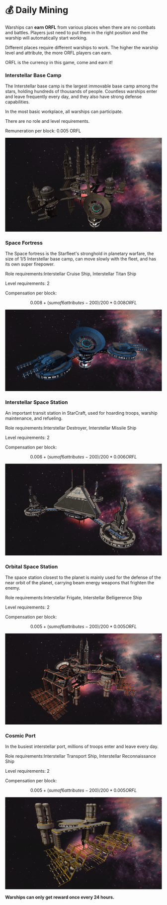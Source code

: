 # 💰 Daily Mining

Warships can **earn ORFL** from various places when there are no combats and battles. Players just need to put them in the right position and the warship will automatically start working.

Different places require different warships to work. The higher the warship level and attribute, the more ORFL players can earn.

ORFL is the currency in this game, come and earn it!

### Interstellar Base Camp

The Interstellar base camp is the largest immovable base camp among the stars, holding hundreds of thousands of people. Countless warships enter and leave frequently every day, and they also have strong defense capabilities.

In the most basic workplace, all warships can participate.

There are no role and level requirements.

Remuneration per block: 0.005 ORFL

![](../.gitbook/assets/1.png)

### Space Fortress

The Space fortress is the Starfleet's stronghold in planetary warfare, the size of 1/5 Interstellar base camp, can move slowly with the fleet, and has its own super firepower.

Role requirements:Interstellar Cruise Ship, Interstellar Titan Ship

Level requirements: 2

Compensation per block:&#x20;

$$
0.008 + (sum of 6 attributes-200)/200* 0.008  ORFL
$$

![](<../.gitbook/assets/2 (1) (1).png>)

### Interstellar Space Station

An important transit station in StarCraft, used for hoarding troops, warship maintenance, and refueling.

Role requirements:Interstellar Destroyer, Interstellar Missile Ship

Level requirements: 2

Compensation per block:&#x20;

$$
0.006 + (sum of 6 attributes-200)/200*0.006 ORFL
$$

![](<../.gitbook/assets/3 (1) (1).png>)

### Orbital Space Station

The space station closest to the planet is mainly used for the defense of the near orbit of the planet, carrying beam energy weapons that frighten the enemy.

Role requirements:Interstellar Frigate, Interstellar Belligerence Ship

Level requirements: 2

Compensation per block:&#x20;

$$
0.005 + (sum of 6 attributes-200)/200* 0.005 ORFL
$$

![](../.gitbook/assets/4.png)

### Cosmic Port

In the busiest interstellar port, millions of troops enter and leave every day.

Role requirements:Interstellar Transport Ship, Interstellar Reconnaissance Ship

Level requirements: 2

Compensation per block:&#x20;

$$
0.005 + (sum of 6 attributes-200)/200*0.005 ORFL
$$

![](<../.gitbook/assets/5 (1) (1).png>)

**Warships can only get reward once every 24 hours.**
